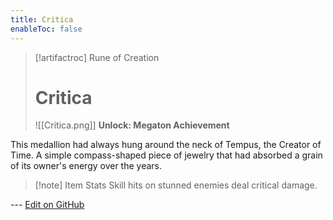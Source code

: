 ```yaml
---
title: Critica
enableToc: false
---
```

> [!artifactroc] Rune of Creation
>
> # Critica
>
> ![[Critica.png]]
> **Unlock: Megaton Achievement** 

This medallion had always hung around the neck of Tempus, the Creator of Time. A simple compass-shaped piece of jewelry that had absorbed a grain of its owner's energy over the years.

> [!note] Item Stats
> Skill hits on stunned enemies deal critical damage.

--- [Edit on GitHub](https://github.com/Mondrethos/gatekeeperwiki/edit/main/content/Artifacts/Critica.md)
